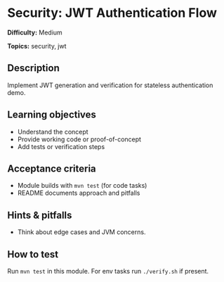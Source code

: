 # Security: JWT Authentication Flow

**Difficulty:** Medium

**Topics:** security, jwt

## Description

Implement JWT generation and verification for stateless authentication demo.


## Learning objectives

- Understand the concept
- Provide working code or proof-of-concept
- Add tests or verification steps

## Acceptance criteria

- Module builds with `mvn test` (for code tasks)
- README documents approach and pitfalls

## Hints & pitfalls

- Think about edge cases and JVM concerns.

## How to test

Run `mvn test` in this module. For env tasks run `./verify.sh` if present.
